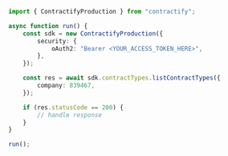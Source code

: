 <!-- Start SDK Example Usage [usage] -->
```typescript
import { ContractifyProduction } from "contractify";

async function run() {
    const sdk = new ContractifyProduction({
        security: {
            oAuth2: "Bearer <YOUR_ACCESS_TOKEN_HERE>",
        },
    });

    const res = await sdk.contractTypes.listContractTypes({
        company: 839467,
    });

    if (res.statusCode == 200) {
        // handle response
    }
}

run();

```
<!-- End SDK Example Usage [usage] -->